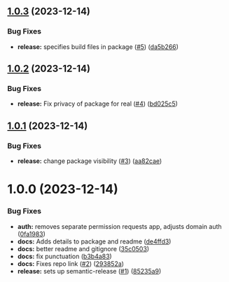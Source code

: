 ## [1.0.3](https://github.com/mikecarbone/deco-server/compare/v1.0.2...v1.0.3) (2023-12-14)


### Bug Fixes

* **release:** specifies build files in package ([#5](https://github.com/mikecarbone/deco-server/issues/5)) ([da5b266](https://github.com/mikecarbone/deco-server/commit/da5b2666d40f9463fe194ff559f44d895cf03d4a))

## [1.0.2](https://github.com/mikecarbone/deco-server/compare/v1.0.1...v1.0.2) (2023-12-14)


### Bug Fixes

* **release:** Fix privacy of package for real ([#4](https://github.com/mikecarbone/deco-server/issues/4)) ([bd025c5](https://github.com/mikecarbone/deco-server/commit/bd025c5abf8f9a7f9cea7208bf1f5189707f399a))

## [1.0.1](https://github.com/mikecarbone/deco-server/compare/v1.0.0...v1.0.1) (2023-12-14)


### Bug Fixes

* **release:** change package visibility ([#3](https://github.com/mikecarbone/deco-server/issues/3)) ([aa82cae](https://github.com/mikecarbone/deco-server/commit/aa82cae56238fbe53a4be629db561289be2e7c37))

# 1.0.0 (2023-12-14)


### Bug Fixes

* **auth:** removes separate permission requests app, adjusts domain auth ([0fa1983](https://github.com/mikecarbone/deco-server/commit/0fa1983333bc311034332289fbd93429a138b57a))
* **docs:** Adds details to package and readme ([de4ffd3](https://github.com/mikecarbone/deco-server/commit/de4ffd3341a1fb2b321c5834a347682692e68b8f))
* **docs:** better readme and gitignore ([35c0503](https://github.com/mikecarbone/deco-server/commit/35c0503708da300d89ab5ee7d6620f6f498c5050))
* **docs:** fix punctuation ([b3b4a83](https://github.com/mikecarbone/deco-server/commit/b3b4a83dad88cb7059a207028e9a5db0ff2a40c7))
* **docs:** Fixes repo link ([#2](https://github.com/mikecarbone/deco-server/issues/2)) ([293852a](https://github.com/mikecarbone/deco-server/commit/293852ae548e0b0579d400703fbbd92e63c16087))
* **release:** sets up semantic-release ([#1](https://github.com/mikecarbone/deco-server/issues/1)) ([85235a9](https://github.com/mikecarbone/deco-server/commit/85235a9f853199f790d39a56e3c32b31e44464c4))
